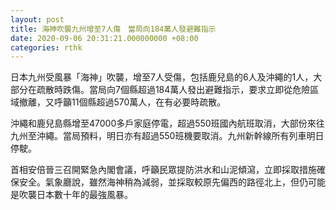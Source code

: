 ```yaml
---
layout: post
title: 海神吹襲九州增至7人傷　當局向184萬人發避難指示
date: 2020-09-06 20:31:21.000000000 +08:00
categories: rthk
---
```


日本九州受風暴「海神」吹襲，增至7人受傷，包括鹿兒島的6人及沖繩的1人，大部分在疏散時跌傷。當局向7個縣超過184萬人發出避難指示，要求立即從危險區域撤離，又呼籲11個縣超過570萬人，在有必要時疏散。

沖繩和鹿兒島縣增至47000多戶家庭停電，超過550班國內航班取消，大部份來往九州至沖繩。當局預料，明日亦有超過550班機要取消。九州新幹線所有列車明日停駛。

首相安倍晉三召開緊急內閣會議，呼籲民眾提防洪水和山泥傾瀉，立即採取措施確保安全。氣象廳說，雖然海神稍為減弱，並採取較原先偏西的路徑北上，但仍可能是吹襲日本數十年的最強風暴。
